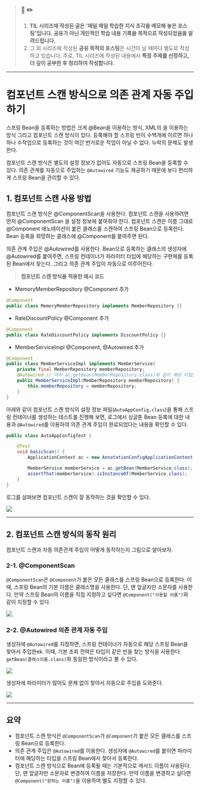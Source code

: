 > ### 📖 ✏️ 
> 1. **TIL 시리즈에 작성된 글은 '매일 매일 학습한 지식 조각을 메모해 놓은 포스팅'입니다. 공유가 아닌 개인적인 학습 내용 기록을 목적으로 작성되었음을 알려드립니다.**
> 2. 그 외 시리즈에 작성된 **공유 목적의 포스팅**은 시간이 날 때마다 별도로 작성하고 있습니다. 주로, TIL 시리즈에 작성된 내용에서 **특정 주제를 선정하고, 더 깊이 공부한 후 정리하여 작성합니다.**

---

# 컴포넌트 스캔 방식으로 의존 관계 자동 주입하기

스프링 Bean을 등록하는 방법은 크게 @Bean을 이용하는 방식, XML의 <bean>을 이용하는 방식 그리고 컴포넌트 스캔 방식이 있다. 등록해야 할 스프링 빈이 수백개에 이르면 하나하나 수작업으로 등록하는 것이 여간 번거로운 작업이 아닐 수 없다. 누락의 문제도 발생한다.
  
컴포넌트 스캔 방식은 별도의 설정 정보가 없어도 자동으로 스프링 Bean을 등록할 수 있다. 의존 관계를 자동으로 주입하는 `@Autowired` 기능도 제공하기 때문에 보다 편리하게 스프링 Bean을 관리할 수 있다.

## 1. 컴포넌트 스캔 사용 방법
  
컴포넌트 스캔 방식은 @ComponentScan을 사용한다. 컴포넌트 스캔을 사용하려면 먼저 @ComponentScan 을 설정 정보에 붙여줘야 한다. 컴포넌트 스캔은 이름 그대로 @Component 애노테이션이 붙은 클래스를 스캔하여 스프링 Bean으로 등록한다. Bean 등록을 희망하는 클래스에 @Component를 붙여주면 된다. 
  
의존 관계 주입은 @Autowired를 사용한다. Bean으로 등록하는 클래스의 생성자에  @Autowired를 붙여주면, 스프링 컨테이너가 파라미터 타입에 해당하는 구현체를 등록된 Bean에서 찾는다. 그리고 의존 관계 주입이 자동으로 이루어진다.
  

> **컴포넌트 스캔 방식을 적용한 예시 코드**
- MemoryMemberRepository @Component 추가
```java
@Component 
public class MemoryMemberRepository implements MemberRepository {}
```
- RateDiscountPolicy @Component 추가 
```java
@Component
public class RateDiscountPolicy implements DiscountPolicy {}
```
- MemberServiceImpl @Component, @Autowired 추가 
```java
@Component
public class MemberServiceImpl implements MemberService{
    private final MemberRepository memberRepository;
    @Autowired // 마치 ac.getBean(MemberRepository.class)와 같이 해당 타입으로 조회되는 Bean을 찾아서 등록한다.
    public MemberServiceImpl(MemberRepository memberRepository) {
        this.memberRepository = memberRepository;
    }
}
```


아래와 같이 컴포넌트 스캔 방식의 설정 정보 파일(`AutoAppConfig.class`)을 통해  스프링 컨테이너를 생성하는 테스트를 진행해 보면, 로그에서 싱글톤 Bean 등록에 대한 내용과 `@Autowired`를 이용하여 의존 관계 주입이 완료되었다는 내용을 확인할 수 있다.

```java
public class AutoAppConfigTest {

    @Test
    void basicScan() {
        ApplicationContext ac = new AnnotationConfigApplicationContext(AutoAppConfig.class);

        MemberService memberService = ac.getBean(MemberService.class);
        assertThat(memberService).isInstanceOf(MemberService.class);
    }
}
```
로그를 살펴보면 컴포넌트 스캔이 잘 동작하는 것을 확인할 수 있다.
  
![](https://images.velog.io/images/woply/post/fc425609-ef3b-43fe-96e8-bbe8c1482450/image.png)

  
---

## 2. 컴포넌트 스캔 방식의 동작 원리
  
컴포넌트 스캔과 자동 의존관계 주입이 어떻게 동작하는지 그림으로 알아보자. 

### 2-1. @ComponentScan 
  
`@ComponentScan`은 `@Component`가 붙은 모든 클래스를 스프링 Bean으로 등록한다. 이때, 스프링 Bean의 기본 이름은 클래스명을 사용한다. 단, 맨 앞글자만 소문자를 사용한다. 만약 스프링 Bean의 이름을 직접 지정하고 싶다면 `@Component("사용할 이름")`와 같이 지정할 수 있다.
  
![](https://images.velog.io/images/woply/post/c5d90939-0870-430b-af10-9c1b60fc410b/image.png)


### 2-2. @Autowired 의존 관계 자동 주입 
  
생성자에 `@Autowired`를 지정하면, 스프링 컨테이너가 자동으로 해당 스프링 Bean을 찾아서 주입한ek. 이때, 기본 조회 전략은 타입이 같은 빈을 찾는 방식을 사용한다. 		`getBean(클래스이름.class)`와 동일한 방식이라고 볼 수 있다.
  
![](https://images.velog.io/images/woply/post/31ec196d-5102-42a5-86b8-b9404786950c/image.png)

생성자에 파라미터가 많아도 문제 없이 찾아서 자동으로 주입을 도와준다.

![](https://images.velog.io/images/woply/post/031fd7d5-8723-4e5e-8657-aeee4a40daba/image.png)

  
---
  
## 요약
  
- 컴포넌트 스캔 방식은 `@ComponentScan`가 `@Component`가 붙은 모든 클래스를 스프링 Bean으로 등록한다. 
- 의존 관계 주입은 `@Autowired`를 이용한다. 생성자에 `@Autowired`를 붙이면 파라미터에 해당하는 타입을 스프링 Bean에서 찾아서 등록한다.
- 컴포넌트 스캔 방식으로 Bean에 등록될 때는 기본적으로 메서드 이름이 사용된다. 단, 맨 앞글자만 소문자로 변경하여 이름을 저장한다. 만약 이름을 변경하고 싶다면 `@Component("원하는 이름")`을 이용하여 별도 지정할 수 있다.

